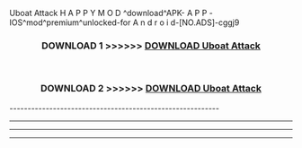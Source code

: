  Uboat Attack  H A P P Y M O D ^download^APK- A P P -IOS^mod^premium^unlocked-for A n d r o i d-[NO.ADS]-cggj9



<div align="center">

<h3>DOWNLOAD 1 >>>>>> <a href="https://en-mod.web.app/?en= Uboat Attack ">DOWNLOAD Uboat Attack  </a></h3><br>

<h3>DOWNLOAD 2 >>>>>> <a href="https://en-mod.web.app/?en= Uboat Attack ">DOWNLOAD Uboat Attack  </a></h3>

</div>
----------------------------------------------------------

----------------------------------------------------------

----------------------------------------------------------

----------------------------------------------------------



